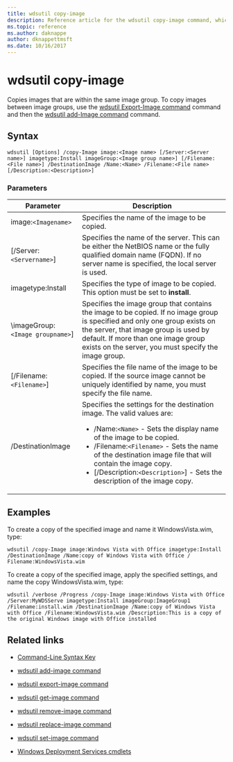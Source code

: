 ```yaml
---
title: wdsutil copy-image
description: Reference article for the wdsutil copy-image command, which copies images that are within the same image group.
ms.topic: reference
ms.author: daknappe
author: dknappettmsft
ms.date: 10/16/2017
---
```


# wdsutil copy-image



Copies images that are within the same image group. To copy images between image groups, use the [wdsutil Export-Image command](wdsutil-export-image.md) command and then the [wdsutil add-Image command](wdsutil-add-image.md) command.

## Syntax

```
wdsutil [Options] /copy-Image image:<Image name> [/Server:<Server name>] imagetype:Install imageGroup:<Image group name>] [/Filename:<File name>] /DestinationImage /Name:<Name> /Filename:<File name> [/Description:<Description>]
```

### Parameters

| Parameter | Description |
|--|--|
| image:`<Imagename>` | Specifies the name of the image to be copied. |
| [/Server:`<Servername>`] | Specifies the name of the server. This can be either the NetBIOS name or the fully qualified domain name (FQDN). If no server name is specified, the local server is used. |
| imagetype:Install | Specifies the type of image to be copied. This option must be set to **install**. |
| \imageGroup:`<Image groupname>`] | Specifies the image group that contains the image to be copied. If no image group is specified and only one group exists on the server, that image group is used by default. If more than one image group exists on the server, you must specify the image group. |
| [/Filename:`<Filename>`] | Specifies the file name of the image to be copied. If the source image cannot be uniquely identified by name, you must specify the file name. |
| /DestinationImage | Specifies the settings for the destination image. The valid values are:<ul><li>/Name:`<Name>` - Sets the display name of the image to be copied.</li><li>/Filename:`<Filename>` - Sets the name of the destination image file that will contain the image copy.</li><li>[/Description:`<Description>`] - Sets the description of the image copy.</li></ul> |

## Examples

To create a copy of the specified image and name it WindowsVista.wim, type:

```
wdsutil /copy-Image image:Windows Vista with Office imagetype:Install /DestinationImage /Name:copy of Windows Vista with Office / Filename:WindowsVista.wim
```

To create a copy of the specified image, apply the specified settings, and name the copy WindowsVista.wim, type:

```
wdsutil /verbose /Progress /copy-Image image:Windows Vista with Office /Server:MyWDSServe imagetype:Install imageGroup:ImageGroup1
/Filename:install.wim /DestinationImage /Name:copy of Windows Vista with Office /Filename:WindowsVista.wim /Description:This is a copy of the original Windows image with Office installed
```

## Related links

- [Command-Line Syntax Key](command-line-syntax-key.md)

- [wdsutil add-image command](wdsutil-add-image.md)

- [wdsutil export-image command](wdsutil-export-image.md)

- [wdsutil get-image command](wdsutil-get-image.md)

- [wdsutil remove-image command](wdsutil-remove-image.md)

- [wdsutil replace-image command](wdsutil-replace-image.md)

- [wdsutil set-image command](wdsutil-set-image.md)

- [Windows Deployment Services cmdlets](/powershell/module/wds)
